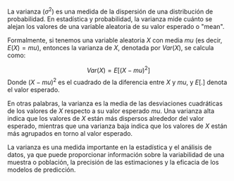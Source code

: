 La varianza ($\sigma^2$) es una medida de la dispersión de una distribución de probabilidad. En estadística y probabilidad, la varianza mide cuánto se alejan los valores de una variable aleatoria de su valor esperado o "mean".

Formalmente, si tenemos una variable aleatoria $X$ con media $mu$ (es decir, $E(X) = mu$), entonces la varianza de $X$, denotada por $Var(X)$, se calcula como:

$$Var(X) = E[(X - mu)^2]$$
Donde $(X - mu)^2$ es el cuadrado de la diferencia entre $X$ y $mu$, y $E[.]$ denota el valor esperado.

En otras palabras, la varianza es la media de las desviaciones cuadráticas de los valores de $X$ respecto a su valor esperado $mu$. Una varianza alta indica que los valores de $X$ están más dispersos alrededor del valor esperado, mientras que una varianza baja indica que los valores de $X$ están más agrupados en torno al valor esperado.

La varianza es una medida importante en la estadística y el análisis de datos, ya que puede proporcionar información sobre la variabilidad de una muestra o población, la precisión de las estimaciones y la eficacia de los modelos de predicción.